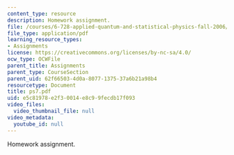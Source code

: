 ```yaml
---
content_type: resource
description: Homework assignment.
file: /courses/6-728-applied-quantum-and-statistical-physics-fall-2006/e5c81978e2f30014e8c99fecdb17f093_ps7.pdf
file_type: application/pdf
learning_resource_types:
- Assignments
license: https://creativecommons.org/licenses/by-nc-sa/4.0/
ocw_type: OCWFile
parent_title: Assignments
parent_type: CourseSection
parent_uid: 62f66503-4d0a-8077-1375-37a6b21a98b4
resourcetype: Document
title: ps7.pdf
uid: e5c81978-e2f3-0014-e8c9-9fecdb17f093
video_files:
  video_thumbnail_file: null
video_metadata:
  youtube_id: null
---
```

Homework assignment.